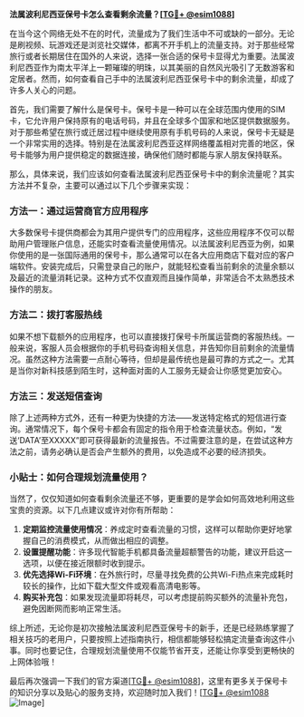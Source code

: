 **法属波利尼西亚保号卡怎么查看剩余流量？[[TG💪+ @esim1088](https://t.me/s/esim1088)]**

在当今这个网络无处不在的时代，流量成为了我们生活中不可或缺的一部分。无论是刷视频、玩游戏还是浏览社交媒体，都离不开手机上的流量支持。对于那些经常旅行或者长期居住在国外的人来说，选择一张合适的保号卡显得尤为重要。法属波利尼西亚作为南太平洋上一颗璀璨的明珠，以其美丽的自然风光吸引了无数游客和定居者。然而，如何查看自己手中的法属波利尼西亚保号卡中的剩余流量，却成了许多人关心的问题。

首先，我们需要了解什么是保号卡。保号卡是一种可以在全球范围内使用的SIM卡，它允许用户保持原有的电话号码，并且在全球多个国家和地区提供数据服务。对于那些希望在旅行或迁居过程中继续使用原有手机号码的人来说，保号卡无疑是一个非常实用的选择。特别是在法属波利尼西亚这样网络覆盖相对完善的地区，保号卡能够为用户提供稳定的数据连接，确保他们随时都能与家人朋友保持联系。

那么，具体来说，我们应该如何查看法属波利尼西亚保号卡中的剩余流量呢？其实方法并不复杂，主要可以通过以下几个步骤来实现：

### 方法一：通过运营商官方应用程序

大多数保号卡提供商都会为其用户提供专门的应用程序，这些应用程序不仅可以帮助用户管理账户信息，还能实时查看流量使用情况。以法属波利尼西亚为例，如果你使用的是一张国际通用的保号卡，那么通常可以在各大应用商店下载对应的客户端软件。安装完成后，只需登录自己的账户，就能轻松查看当前剩余的流量余额以及最近的流量消耗记录。这种方式不仅直观而且操作简单，非常适合不太熟悉技术操作的朋友。

### 方法二：拨打客服热线

如果不想下载额外的应用程序，也可以直接拨打保号卡所属运营商的客服热线。一般来说，客服人员会根据你的手机号码查询相关信息，并告知你目前剩余的流量情况。虽然这种方法需要一点耐心等待，但却是最传统也是最可靠的方式之一。尤其是当你对新科技感到陌生时，这种面对面的人工服务无疑会让你感觉更加安心。

### 方法三：发送短信查询

除了上述两种方式外，还有一种更为快捷的方法——发送特定格式的短信进行查询。通常情况下，每个保号卡都会有固定的指令用于检查流量状态。例如，“发送‘DATA’至XXXXX”即可获得最新的流量报告。不过需要注意的是，在尝试这种方法之前，请务必确认是否会产生额外的费用，以免造成不必要的经济损失。

### 小贴士：如何合理规划流量使用？

当然了，仅仅知道如何查看剩余流量还不够，更重要的是学会如何高效地利用这些宝贵的资源。以下几点建议或许对你有所帮助：

1. **定期监控流量使用情况**：养成定时查看流量的习惯，这样可以帮助你更好地掌握自己的消费模式，从而做出相应的调整。
2. **设置提醒功能**：许多现代智能手机都具备流量超额警告的功能，建议开启这一选项，以便在接近限额时收到提示。
3. **优先选择Wi-Fi环境**：在外旅行时，尽量寻找免费的公共Wi-Fi热点来完成耗时较长的操作，比如下载大型文件或观看高清电影等。
4. **购买补充包**：如果发现流量即将耗尽，可以考虑提前购买额外的流量补充包，避免因断网而影响正常生活。

综上所述，无论你是初次接触法属波利尼西亚保号卡的新手，还是已经熟练掌握了相关技巧的老用户，只要按照上述指南执行，相信都能够轻松搞定流量查询这件小事。同时也要记住，合理规划流量使用不仅能节省开支，还能让你享受到更畅快的上网体验哦！

最后再次强调一下我们的官方渠道[[TG💪+ @esim1088](https://t.me/s/esim1088)]，这里有更多关于保号卡的知识分享以及贴心的服务支持，欢迎随时加入我们！[[TG💪+ @esim1088](https://t.me/s/esim1088) ![Image](https://i.postimg.cc/4NQfJmqS/Snipaste-2025-05-13-00-14-12.png)]